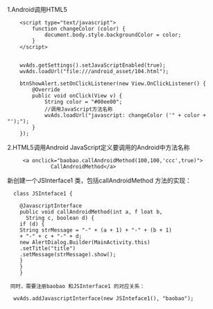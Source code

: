   1.Android调用HTML5

        <script type="text/javascript">
            function changeColor (color) {
                document.body.style.backgroundColor = color;
            }
        </script>


        wvAds.getSettings().setJavaScriptEnabled(true);
        wvAds.loadUrl("file:///android_asset/104.html");

        btnShowAlert.setOnClickListener(new View.OnClickListener() {
            @Override
            public void onClick(View v) {
                String color = "#00ee00";
                //调用JavaScript方法名称                            
                wvAds.loadUrl("javascript: changeColor ('" + color + "');");
            }
        });
   2.HTML5调用Android
   JavaScript定义要调用的Android中方法名称

         <a onclick="baobao.callAndroidMethod(100,100,'ccc',true)">
                  CallAndroidMethod</a>
  
   新创建一个JSInterface1 类，包括callAndroidMethod 方法的实现：

      class JSInteface1 {

        @JavascriptInterface
        public void callAndroidMethod(int a, f loat b,
          String c, boolean d) {
        if (d) {
        String strMessage = "-" + (a + 1) + "-" + (b + 1)
        + "-" + c + "-" + d;
        new AlertDialog.Builder(MainActivity.this)
        .setTitle("title")
        .setMessage(strMessage).show();
        }
        }
        }

     同时，需要注册baobao 和JSInterface1 的对应关系：

      wvAds.addJavascriptInterface(new JSInteface1(), "baobao");
